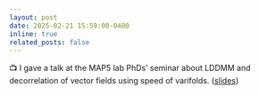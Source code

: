 ```yaml
---
layout: post
date: 2025-02-21 15:59:00-0400
inline: true
related_posts: false
---
```


:tv:  I gave a talk at the MAP5 lab PhDs’ seminar about LDDMM and decorrelation of vector fields using speed of varifolds. ([slides](https://rayanemouhli.github.io/assets/pdf/GTE_talk.pdf))
